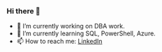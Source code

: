 ### Hi there 👋
- 🔭 I’m currently working on DBA work.
- 🌱 I’m currently learning SQL, PowerShell, Azure.
- 📫 How to reach me: [LinkedIn](https://www.linkedin.com/in/hdullat/)

<!--
**HSDullat/HSDullat** is a ✨ _special_ ✨ repository because its `README.md` (this file) appears on your GitHub profile.

Here are some ideas to get you started:

- 🔭 I’m currently working on DBA work.
- 🌱 I’m currently learning ...
- 👯 I’m looking to collaborate on ...
- 🤔 I’m looking for help with ...
- 💬 Ask me about ...
- 📫 How to reach me: ...
- 😄 Pronouns: ...
- ⚡ Fun fact: ...
-->
